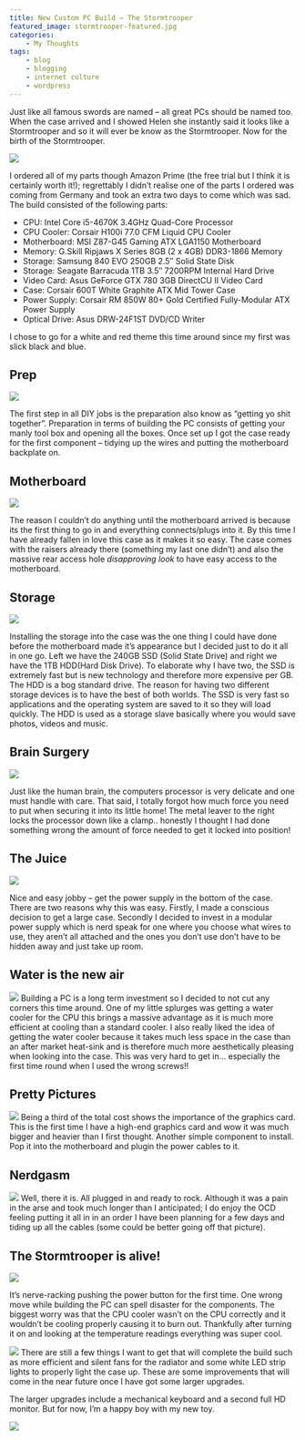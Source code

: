 ```yaml
---
title: New Custom PC Build – The Stormtrooper
featured_image: stormtrooper-featured.jpg
categories:
    - My Thoughts
tags:
    - blog
    - blogging
    - internet culture
    - wordpress
---
```

Just like all famous swords are named – all great PCs should be named too. When the case arrived and I showed Helen she instantly said it looks like a Stormtrooper and so it will ever be know as the Stormtrooper. Now for the birth of the Stormtrooper.

![](/images/uploads/2014/04/jbHbyMY.jpg)

I ordered all of my parts though Amazon Prime (the free trial but I think it is certainly worth it!); regrettably I didn’t realise one of the parts I ordered was coming from Germany and took an extra two days to come which was sad. The build consisted of the following parts:

- CPU: Intel Core i5-4670K 3.4GHz Quad-Core Processor
- CPU Cooler: Corsair H100i 77.0 CFM Liquid CPU Cooler
- Motherboard: MSI Z87-G45 Gaming ATX LGA1150 Motherboard
- Memory: G.Skill Ripjaws X Series 8GB (2 x 4GB) DDR3-1866 Memory
- Storage: Samsung 840 EVO 250GB 2.5″ Solid State Disk
- Storage: Seagate Barracuda 1TB 3.5″ 7200RPM Internal Hard Drive
- Video Card: Asus GeForce GTX 780 3GB DirectCU II Video Card
- Case: Corsair 600T White Graphite ATX Mid Tower Case
- Power Supply: Corsair RM 850W 80+ Gold Certified Fully-Modular ATX Power Supply
- Optical Drive: Asus DRW-24F1ST DVD/CD Writer

I chose to go for a white and red theme this time around since my first was slick black and blue.

## Prep

![](/images/uploads/2014/04/ZlwoH4d.jpg)

The first step in all DIY jobs is the preparation also know as “getting yo shit together”. Preparation in terms of building the PC consists of getting your manly tool box and opening all the boxes. Once set up I got the case ready for the first component – tidying up the wires and putting the motherboard backplate on.

## Motherboard

![](/images/uploads/2014/04/ErGdtWJ.jpg)

The reason I couldn’t do anything until the motherboard arrived is because its the first thing to go in and everything connects/plugs into it. By this time I have already fallen in love this case as it makes it so easy. The case comes with the raisers already there (something my last one didn’t) and also the massive rear access hole *disapproving look* to have easy access to the motherboard.

## Storage
![](/images/uploads/2014/04/7Hj0ciB.jpg)

Installing the storage into the case was the one thing I could have done before the motherboard made it’s appearance but I decided just to do it all in one go. Left we have the 240GB SSD (Solid State Drive) and right we have the 1TB HDD(Hard Disk Drive). To elaborate why I have two, the SSD is extremely fast but is new technology and therefore more expensive per GB. The HDD is a bog standard drive. The reason for having two different storage devices is to have the best of both worlds. The SSD is very fast so applications and the operating system are saved to it so they will load quickly. The HDD is used as a storage slave basically where you would save photos, videos and music.

## Brain Surgery
![](/images/uploads/2014/04/RsrHBP3.jpg)

Just like the human brain, the computers processor is very delicate and one must handle with care. That said, I totally forgot how much force you need to put when securing it into its little home! The metal leaver to the right locks the processor down like a clamp.. honestly I thought I had done something wrong the amount of force needed to get it locked into position!

## The Juice
![](/images/uploads/2014/04/vasRQe1.jpg)

Nice and easy jobby – get the power supply in the bottom of the case. There are two reasons why this was easy. Firstly, I made a conscious decision to get a large case. Secondly I decided to invest in a modular power supply which is nerd speak for one where you choose what wires to use, they aren’t all attached and the ones you don’t use don’t have to be hidden away and just take up room.

## Water is the new air
![](/images/uploads/2014/04/4K1pHus.jpg)
Building a PC is a long term investment so I decided to not cut any corners this time around. One of my little splurges was getting a water cooler for the CPU this brings a massive advantage as it is much more efficient at cooling than a standard cooler. I also really liked the idea of getting the water cooler because it takes much less space in the case than an after market heat-sink and is therefore much more aesthetically pleasing when looking into the case. This was very hard to get in… especially the first time round when I used the wrong screws!!

## Pretty Pictures
![](/images/uploads/2014/04/neU3PYu.jpg)
Being a third of the total cost shows the importance of the graphics card. This is the first time I have a high-end graphics card and wow it was much bigger and heavier than I first thought. Another simple component to install. Pop it into the motherboard and plugin the power cables to it.

## Nerdgasm
![](/images/uploads/2014/04/hkACA0S.jpg)
Well, there it is. All plugged in and ready to rock. Although it was a pain in the arse and took much longer than I anticipated; I do enjoy the OCD feeling putting it all in in an order I have been planning for a few days and tiding up all the cables (some could be better going off that picture).

## The Stormtrooper is alive!
![](/images/uploads/2014/04/EvxxMYa.jpg)

It’s nerve-racking pushing the power button for the first time. One wrong move while building the PC can spell disaster for the components. The biggest worry was that the CPU cooler wasn’t on the CPU correctly and it wouldn’t be cooling properly causing it to burn out. Thankfully after turning it on and looking at the temperature readings everything was super cool.

![](/images/uploads/2014/04/QecN7jC.jpg)
There are still a few things I want to get that will complete the build such as more efficient and silent fans for the radiator and some white LED strip lights to properly light the case up. These are some improvements that will come in the near future once I have got some larger upgrades.

The larger upgrades include a mechanical keyboard and a second full HD monitor. But for now, I’m a happy boy with my new toy.

![](/images/uploads/2014/04/zVc5Jb1.jpg)